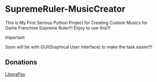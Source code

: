 # SupremeRuler-MusicCreator
This is My First Serious Python Project for Creating Custom Musics for Game Franchise Supreme Ruler!!! Enjoy to use this!!!

> [!IMPORTANT]
> Soon will be with GUI(Graphical User Interface) to make the task easier!!!

## Donations

[LiberaPay](https://liberapay.com/RikkoMatsumatoOfficial/donate)
